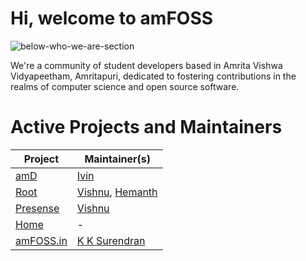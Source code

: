 # Hi, welcome to amFOSS
![below-who-we-are-section](https://github.com/user-attachments/assets/67a114f8-5167-462b-b7fc-61a99078a816)

We're a community of student developers based in Amrita Vishwa Vidyapeetham, Amritapuri, dedicated to fostering contributions in the realms of computer science and open source software.


# Active Projects and Maintainers

| Project        | Maintainer(s)       |
|----------------|----------------------|
| [amD](https://github.com/amfoss/amd)            | [Ivin](https://github.com/ivinjabraham)                |
| [Root](https://github.com/amfoss/root)           | [Vishnu](https://github.com/he1senbrg), [Hemanth](https://github.com/wreck-x)     |
| [Presense](https://github.com/amfoss/presense)       | [Vishnu](https://github.com/he1senbrg)              |
| [Home](https://github.com/amfoss/home)           |    -    |
| [amFOSS.in](https://github.com/amfoss/website-2024)      | [K K Surendran](https://github.com/KKSurendran06/)       |

